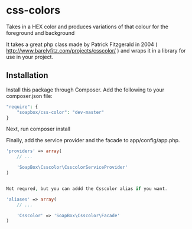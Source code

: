 css-colors
==========

Takes in a HEX color and produces variations of that colour for the foreground and background

It takes a great php class made by Patrick Fitzgerald in 2004 ( http://www.barelyfitz.com/projects/csscolor/ ) and wraps it in a library for use in your project.

## Installation

Install this package through Composer. Add the following to your composer.json file:
```php
"require": {
    "soapbox/css-color": "dev-master"
}
```
Next, run composer install

Finally, add the service provider and the facade to app/config/app.php.
```php
'providers' => array(
    // ...

    'SoapBox\Csscolor\CsscolorServiceProvider'
)


Not requred, but you can addd the Csscolor alias if you want.

'aliases' => array(
    // ...

    'Csscolor' => 'SoapBox\Csscolor\Facade'
)
```
